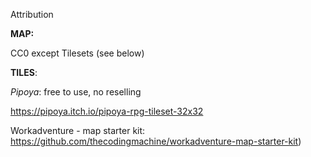 Attribution



**MAP:**

CC0 except Tilesets (see below)



**TILES**:

*Pipoya*: free to use, no reselling 

https://pipoya.itch.io/pipoya-rpg-tileset-32x32



Workadventure - map starter kit: https://github.com/thecodingmachine/workadventure-map-starter-kit)

